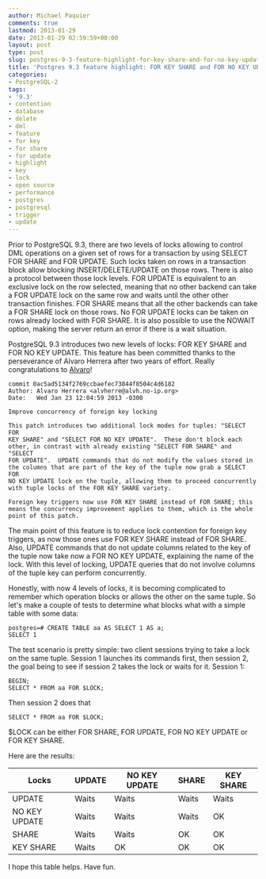 ```yaml
---
author: Michael Paquier
comments: true
lastmod: 2013-01-29
date: 2013-01-29 02:59:59+00:00
layout: post
type: post
slug: postgres-9-3-feature-highlight-for-key-share-and-for-no-key-update
title: 'Postgres 9.3 feature highlight: FOR KEY SHARE and FOR NO KEY UPDATE'
categories:
- PostgreSQL-2
tags:
- '9.3'
- contention
- database
- delete
- dml
- feature
- for key
- for share
- for update
- highlight
- key
- lock
- open source
- performance
- postgres
- postgresql
- trigger
- update
---
```

Prior to PostgreSQL 9.3, there are two levels of locks allowing to control DML
operations on a given set of rows for a transaction by using SELECT FOR SHARE
and FOR UPDATE. Such locks taken on rows in a transaction block allow blocking
INSERT/DELETE/UPDATE on those rows.
There is also a protocol between those lock levels. FOR UPDATE is equivalent
to an exclusive lock on the row selected, meaning that no other backend can
take a FOR UPDATE lock on the same row and waits until the other other
transaction finishes. FOR SHARE means that all the other backends can take a
FOR SHARE lock on those rows. No FOR UPDATE locks can be taken on rows already
locked with FOR SHARE. It is also possible to use the NOWAIT option, making
the server return an error if there is a wait situation.

PostgreSQL 9.3 introduces two new levels of locks: FOR KEY SHARE and FOR NO
KEY UPDATE. This feature has been committed thanks to the perseverance of
Alvaro Herrera after two years of effort. Really congratulations to
[Alvaro](https://twitter.com/alvherre)!

    commit 0ac5ad5134f2769ccbaefec73844f8504c4d6182
    Author: Alvaro Herrera <alvherre@alvh.no-ip.org>
    Date:   Wed Jan 23 12:04:59 2013 -0300
    
    Improve concurrency of foreign key locking
    
    This patch introduces two additional lock modes for tuples: "SELECT FOR
    KEY SHARE" and "SELECT FOR NO KEY UPDATE".  These don't block each
    other, in contrast with already existing "SELECT FOR SHARE" and "SELECT
    FOR UPDATE".  UPDATE commands that do not modify the values stored in
    the columns that are part of the key of the tuple now grab a SELECT FOR
    NO KEY UPDATE lock on the tuple, allowing them to proceed concurrently
    with tuple locks of the FOR KEY SHARE variety.
    
    Foreign key triggers now use FOR KEY SHARE instead of FOR SHARE; this
    means the concurrency improvement applies to them, which is the whole
    point of this patch.

The main point of this feature is to reduce lock contention for foreign key
triggers, as now those ones use FOR KEY SHARE instead of FOR SHARE. Also,
UPDATE commands that do not update columns related to the key of the tuple
now take now a FOR NO KEY UPDATE, explaining the name of the lock. With
this level of locking, UPDATE queries that do not involve columns of the
tuple key can perform concurrently.

Honestly, with now 4 levels of locks, it is becoming complicated to remember
which operation blocks or allows the other on the same tuple. So let's make
a couple of tests to determine what blocks what with a simple table with
some data:

    postgres=# CREATE TABLE aa AS SELECT 1 AS a;
    SELECT 1

The test scenario is pretty simple: two client sessions trying to take a
lock on the same tuple. Session 1 launches its commands first, then session
2, the goal being to see if session 2 takes the lock or waits for it.
Session 1:

    BEGIN;
    SELECT * FROM aa FOR $LOCK;

Then session 2 does that

    SELECT * FROM aa FOR $LOCK;

$LOCK can be either FOR SHARE, FOR UPDATE, FOR NO KEY UPDATE or FOR KEY SHARE. 

Here are the results:

 Locks          | UPDATE | NO KEY UPDATE | SHARE | KEY SHARE
---------------|--------|---------------|-------|-----------
UPDATE          |  Waits |         Waits | Waits |     Waits
NO KEY UPDATE   |  Waits |         Waits | Waits |        OK
SHARE           |  Waits |         Waits |    OK |        OK
KEY SHARE       |  Waits |            OK |    OK |        OK

I hope this table helps. Have fun.
